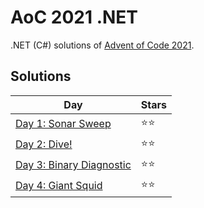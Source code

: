 # AoC 2021 .NET

.NET (C#) solutions of [Advent of Code 2021](https://adventofcode.com/2021).

## Solutions

|Day|Stars|
|---|---|
|[Day 1: Sonar Sweep](https://github.com/melanchall/aoc2021net/blob/main/Aoc2021Net/Days/Day1.cs)|:star::star:|
|[Day 2: Dive!](https://github.com/melanchall/aoc2021net/blob/main/Aoc2021Net/Days/Day2.cs)|:star::star:|
|[Day 3: Binary Diagnostic](https://github.com/melanchall/aoc2021net/blob/main/Aoc2021Net/Days/Day3.cs)|:star::star:|
|[Day 4: Giant Squid](https://github.com/melanchall/aoc2021net/blob/main/Aoc2021Net/Days/Day4.cs)|:star::star:|
